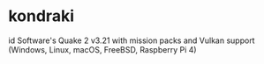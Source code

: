 # kondraki
id Software's Quake 2 v3.21 with mission packs and Vulkan support (Windows, Linux, macOS, FreeBSD, Raspberry Pi 4)
